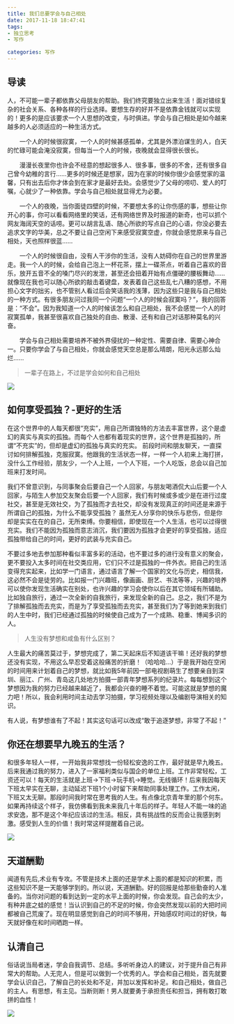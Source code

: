 ```yaml
---
title: 我们总要学会与自己相处
date: 2017-11-18 18:47:41
tags: 
- 独立思考
- 写作

categories: 写作
---
```

## 导读
人，不可能一辈子都依靠父母朋友的帮助。我们终究要独立出来生活！面对错综复杂的社会关系、各种各样的行业选择。要想生存的好并不是依靠金钱就可以实现的！更多的是应该要求一个人思想的改变，与时俱进。学会与自己相处是如今越来越多的人必须适应的一种生活方式。

<!-- more -->


　　一个人的时候很寂寞，一个人的时候甚感孤单，尤其是外漂泊谋生的人，白天的忙碌可能会淹没寂寞，但每当一个人的时候，夜晚就会显得很长很长。

　　漫漫长夜里你也许会不经意的想起很多人、很多事，很多的不舍，还有很多自己曾今幼稚的言行……更多的时候还是想家，因为在家的时候你很少会感觉家的温馨，只有出去后你才体会到在家才是最好去处。会感觉少了父母的唠叨、爱人的叮嘱，心就少了一种依靠。学会与自己相处就显得尤为必要。

　　一个人的夜晚，当你面徒四壁的时候，不要想太多的让你伤感的事，想些让你开心的事，你可以看看网络里的笑话，还有网络世界及时报道的新奇，也可以抓个网友海阔天空的话唠。更可以胡言乱语、随心所欲的写点自己的心语，你没必要去追求文字的华美，总之不要让自己空闲下来感受寂寞空虚，你就会感觉原来与自己相处，天也照样很蓝……

　　一个人的时候很自由，没有人干涉你的生活，没有人妨碍你在自己的世界里游走。我一个人的时候，会给自己泡上一杯花茶，摆上一碟茶点，听着自己喜欢的音乐，放开五音不全的嗓门尽兴的发泄，甚至还会扭着开始有点僵硬的腰板舞动……就像现在我也可以随心所欲的敲击着键盘，发表着自己这些乱七八糟的感想，不用担心文字的拙劣，也不管别人看过后会笑话我的浅薄，因为这些只是我与自己相处的一种方式。有很多朋友问过我同一个问题“一个人的时候会寂寞吗？”，我的回答是：“不会”。因为我知道一个人的时候该怎么和自己相处，我不会感觉一个人的时寂寞孤单，我甚至很喜欢自己独处的自由、散漫、还有和自己对话那种莫名的兴奋。

　　学会与自己相处需要培养不被外界侵扰的一种定性、需要自律、需要心神合一。只要你学会了与自己相处，你就会感觉天空总是那么晴朗，阳光永远那么灿烂……

> 一辈子在路上，不过是学会如何和自己相处

![](http://static.oneplus.cn/data/attachment/forum/201710/09/171649nneo1tpolqqtpall.jpg)

## 如何享受孤独？-更好的生活

在这个世界中的人每天都很“充实”，用自己所谓独特的方法去丰富世界，这个是虚幻的真实与真实的孤独。而每个人也都有着现实的世界，这个世界是孤独的，所谓“不充实”的，但却是虚幻的孤独与真实的充实。
前段时间和朋友聊天，一直探讨如何排解孤独，克服寂寞。他跟我的生活状态一样，一样一个人初来上海打拼，没什么工作经验，朋友少，一个人上班，一个人下班，一个人吃饭，总会以自己加班来打发时间。

我们不曾意识到，与同事聚会后要自己一个人回家，与朋友喝酒侃大山后要一个人回家，与陌生人参加交友聚会后要一个人回家，我们有时候或多或少是在进行过度社交，甚至是无效社交，为了孤独而才去社交，却没有发现真正的时间还是来源于所谓自己的孤独，为什么不能享受孤独？
虽然无人分享你的快乐与悲伤，但是你却是实实在在的自己，无所束缚。你要相信，即使现在一个人生活，也可以过得很充实。我们不能因为孤独而意志消沉，我们要因为孤独才会更好的享受孤独，适应孤独带给自己的时间，更好的武装与充实自己。

不要过多地去参加那种看似丰富多彩的活动，也不要过多的进行没有意义的聚会，更不要投入太多时间在社交类应用，它们只不过是孤独的一件外衣。把自己的生活变得充实起来，比如学一门语言，通过语言了解一个国家的文化与历史，相信我，这必然不会是徒劳的。比如报一门兴趣班，像画画、厨艺、书法等等，兴趣的培养可以使你发现生活确实在别处，也许兴趣的学习会使你以后在其它领域有所辅助。比如独自旅行，通过一次全新的自我旅行，来发现全新的自己。总之，我们不是为了排解孤独而去充实，而是为了享受孤独而去充实，甚至我们为了等到她来到我们的人生中时，我们已经通过孤独的时候使自己成为了一个成熟、稳重、博闻多识的人。

> 人生没有梦想和咸鱼有什么区别？

人生最大的痛苦莫过于，梦想完成了，第二天起床后不知道该干嘛！还好我的梦想还没有实现，不用这么早忍受着这般痛苦的折磨！（哈哈哈...）于是我开始在空闲的时间用来计划着自己的梦想，就比如我5年前因一部电视剧萌生了想要亲自到深圳、丽江、广州、青岛这几处地方拍摄一部青年梦想系列的纪录片。每每想到这个梦想因为我的努力已经越来越近了，我都会兴奋的睡不着觉。可能这就是梦想的魔力吧！所以，我会利用时间主动去学习拍摄，学习视频处理以及编剧导演相关的知识。

有人说，有梦想谁有了不起！其实这句话可以改成“敢于追逐梦想，非常了不起！”

## 你还在想要早九晚五的生活？

和很多年轻人一样，一开始我非常想找一份轻松安逸的工作，最好就是早九晚五。后来我通过我的努力，进入了一家福利类似与国企的单位上班。工作非常轻松，工资还可以！每天的生活就是上班->下班->玩手机->睡觉。无线循环！后来我因每天下班太早实在无聊，主动延迟下班1个小时留下来帮助同事处理工作。工作太闲，下班又太无聊。那段时间我时常在思考我的人生。有点像北京青年里的那个何东。如果再持续这个样子，我仿佛看到我未来我几十年后的样子。年轻人不能一味的追求安逸，那不是这个年纪应该过的生活。相反，具有挑战性的反而会让我感到刺激。感受到人生的价值！我时常这样提醒着自己说。

![](http://static.oneplus.cn/data/attachment/forum/201710/09/171754bo197qp7g0lolopn.jpg.w_768.jpg)

## 天道酬勤
闻道有先后,术业有专攻。不管是技术上面的还是学术上面的都是知识的积累，而这些知识不是一天能够学到的。所以说，天道酬勤。好的回报是给那些勤奋的人准备的。当你对问题的看到达到一定的水平上面的时候，你会发现。自己会的太少，有种井底之蛙的感觉！当认识到自己的不足的时候，你会突然发现以前的大把时间都被自己荒废了。现在明显感觉到自己的时间不够用，开始感叹时间过的好快，每天就好像在和时间晒跑一样。


## 认清自己

俗话说当局者迷，学会自我调节、总结。多听听身边人的建议，对于提升自己有非常大的帮助。人无完人，但是可以做到一个优秀的人。学会和自己相处，首先就要学会认识自己，了解自己的长处和不足，并加以发挥和补足。和自己相处，做自己的主人。有思想，有主见。当断则断！男人就要勇于承担责任和担当，拥有敢打敢拼的血性！

![](http://static.oneplus.cn/data/attachment/forum/201705/27/121330yehaaisa60peqi91.jpg)